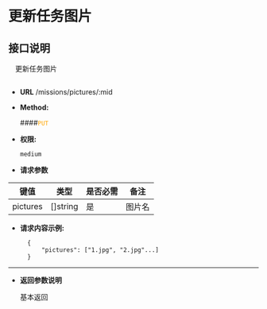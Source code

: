# 更新任务图片

## 接口说明

　更新任务图片

## 


* **URL**
        /missions/pictures/:mid
        

* **Method:**
  
  ####<font color=orange>`PUT`</font>

* **权限:**

  `medium`

*  **请求参数**

**键值** | **类型** | **是否必需** | **备注**
---------|----------|--------------|---------
pictures|[]string|是|图片名

* **请求内容示例:**


        {
            "pictures": ["1.jpg", "2.jpg"...]
        } 
--- 
*  **返回参数说明**

    基本返回